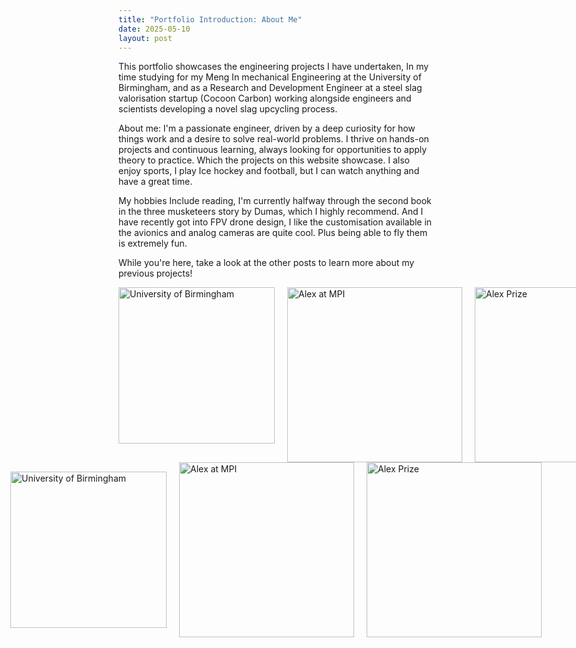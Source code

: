 ```yaml
---
title: "Portfolio Introduction: About Me"
date: 2025-05-10
layout: post
---
```

This portfolio showcases the engineering projects I have undertaken,
In my time studying for my Meng In mechanical Engineering at the University of Birmingham,
and as a Research and Development Engineer at a steel slag valorisation startup (Cocoon Carbon) 
working alongside engineers and scientists developing a novel slag upcycling process. 

About me:
I'm a passionate engineer, driven by a deep curiosity for how things work and a desire to solve real-world problems.
I thrive on hands-on projects and continuous learning, always looking for opportunities to apply theory to practice. 
Which the projects on this website showcase. 
I also enjoy sports, I play Ice hockey and football, but I can watch anything and have a great time.

My hobbies Include reading, I'm currently halfway through the second book in the three musketeers story by Dumas, which I highly recommend. 
And I have recently got into FPV drone design, I like the customisation available in the 
avionics and analog cameras are quite cool. Plus being able to fly them is extremely fun.

While you're here, take a look at the other posts to learn more about my previous projects!

<div style="display: flex; gap: 20px;">
  <img src="https://alexdawes-01.github.io/AlexDawes-Engineering_Portfolio/assets/images/UOB-logo.PNG" alt="University of Birmingham" width="250" />
  <img src="https://alexdawes-01.github.io/AlexDawes-Engineering_Portfolio/assets/images/Alex_MPI.PNG" alt="Alex at MPI" width="280" />
  <img src="https://alexdawes-01.github.io/AlexDawes-Engineering_Portfolio/assets/images/Alex-Prize.PNG" alt="Alex Prize" width="280" />
</div>

<div style="display: flex; gap: 20px; align-items: center; justify-content: center;"><img src="https://alexdawes-01.github.io/AlexDawes-Engineering_Portfolio/assets/images/UOB-logo.PNG" alt="University of Birmingham" width="250" />
  <img src="https://alexdawes-01.github.io/AlexDawes-Engineering_Portfolio/assets/images/Alex_MPI.PNG" alt="Alex at MPI" width="280" />
  <img src="https://alexdawes-01.github.io/AlexDawes-Engineering_Portfolio/assets/images/Alex-Prize.PNG" alt="Alex Prize" width="280" />
</div>
